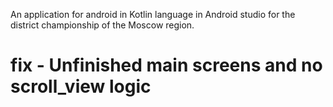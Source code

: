 An application for android in Kotlin language in Android studio for the district championship of the Moscow region. 
# fix - Unfinished main screens and no scroll_view logic
